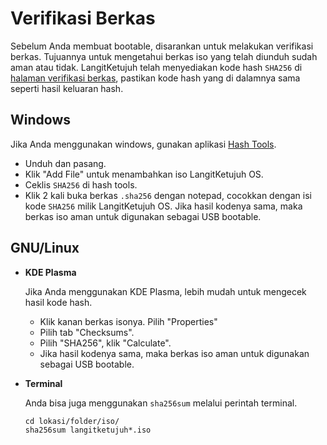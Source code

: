 # Verifikasi Berkas

Sebelum Anda membuat bootable, disarankan untuk melakukan verifikasi berkas. Tujuannya untuk mengetahui berkas iso yang telah diunduh sudah aman atau tidak. LangitKetujuh telah menyediakan kode hash `SHA256` di <a href="https://langitketujuh.id/os/verifikasi" target="_blank">halaman verifikasi berkas</a>, pastikan kode hash yang di dalamnya sama seperti hasil keluaran hash.

## Windows

Jika Anda menggunakan windows, gunakan aplikasi <a href="https://www.binaryfortress.com/Data/Download/?Package=hashtools&Log=100" target="_blank">Hash Tools</a>.

- Unduh dan pasang.
- Klik "Add File" untuk menambahkan iso LangitKetujuh OS.
- Ceklis `SHA256` di hash tools.
- Klik 2 kali buka berkas `.sha256` dengan notepad, cocokkan dengan isi kode `SHA256` milik LangitKetujuh OS. Jika hasil kodenya sama, maka berkas iso aman untuk digunakan sebagai USB bootable.

## GNU/Linux

- **KDE Plasma**

  Jika Anda menggunakan KDE Plasma, lebih mudah untuk mengecek hasil kode hash.

  - Klik kanan berkas isonya. Pilih "Properties"
  - Pilih tab "Checksums".
  - Pilih "SHA256", klik "Calculate".
  - Jika hasil kodenya sama, maka berkas iso aman untuk digunakan sebagai USB bootable.

- **Terminal**

  Anda bisa juga menggunakan `sha256sum` melalui perintah terminal.

  ```
  cd lokasi/folder/iso/
  sha256sum langitketujuh*.iso
  ```
